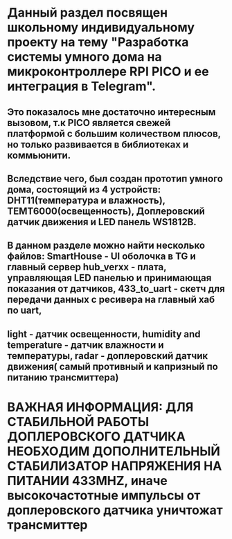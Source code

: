 # Данный раздел посвящен школьному индивидуальному проекту на тему "Разработка системы умного дома на микроконтроллере RPI PICO и ее интеграция в Telegram".

## Это показалось мне достаточно интересным вызовом, т.к PICO является свежей платформой с большим количеством плюсов, но только развивается в библиотеках и коммьюнити. 
## Вследствие чего, был создан прототип умного дома, состоящий из 4 устройств: DHT11(температура и влажность), TEMT6000(освещенность), Доплеровский датчик движения и LED панель WS1812B.

## В данном разделе можно найти несколько файлов: SmartHouse - UI оболочка в TG и главный сервер hub_verxx - плата, управляющая LED панелью и принимающая показания от датчиков, 433_to_uart - скетч для передачи данных с ресивера на главный хаб по uart,
## light - датчик освещенности, humidity and temperature - датчик влажности и температуры, radar - доплеровский датчик движения( самый противный и капризный по питанию трансмиттера)

# ВАЖНАЯ ИНФОРМАЦИЯ: ДЛЯ СТАБИЛЬНОЙ РАБОТЫ ДОПЛЕРОВСКОГО ДАТЧИКА НЕОБХОДИМ ДОПОЛНИТЕЛЬНЫЙ СТАБИЛИЗАТОР НАПРЯЖЕНИЯ НА ПИТАНИИ 433MHZ, иначе высокочастотные импульсы от доплеровского датчика уничтожат трансмиттер
